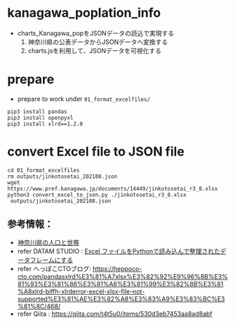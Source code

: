 # kanagawa_poplation_info
- charts_Kanagawa_popをJSONデータの読込で実現する
  1. 神奈川県の公表データからJSONデータへ変換する
  2. charts.jsを利用して、JSONデータを可視化する

# prepare
- prepare to work under `01_format_excelfiles/`
```
pip3 install pandas
pip3 install openpyxl
pip3 install xlrd==1.2.0
```

# convert Excel file to JSON file
```
cd 01_format_excelfiles
rm outputs/jinkotosetai_202108.json
wget https://www.pref.kanagawa.jp/documents/14449/jinkotosetai_r3_8.xlsx
python3 convert_excel_to_json.py ./jinkotosetai_r3_8.xlsx
 outputs/jinkotosetai_202108.json
```

## 参考情報：
  - [神奈川県の人口と世帯](https://www.pref.kanagawa.jp/docs/x6z/tc30/jinko/jimkotosetai.html)
  - refer DATAM STUDIO : [Excel ファイルをPythonで読み込んで整理されたデータフレームにする](https://datumstudio.jp/blog/1722/)
  - refer へっぽこCTOブログ: https://heppoco-cto.com/pandasxlrd%E3%81%A7xlsx%E3%82%92%E9%96%8B%E3%81%93%E3%81%86%E3%81%A8%E3%81%99%E3%82%8B%E3%81%A8xlrd-biffh-xlrderror-excel-xlsx-file-not-supported%E3%81%AE%E3%82%A8%E3%83%A9%E3%83%BC%E3%81%8C/468/
  - refer Qiita : https://qiita.com/t4t5u0/items/530d3eb7453aa8ad8abf



